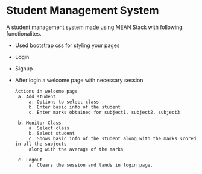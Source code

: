 # Student Management System

A student management system made using MEAN Stack with following functionalites.

 - Used bootstrap css for styling your pages

 - Login

 - Signup

 - After login a welcome page with necessary session

       Actions in welcome page
		a. Add student
			a. Options to select class
			b. Enter basic info of the student
			c. Enter marks obtained for subject1, subject2, subject3	
			
		b. Monitor Class
			a. Select class
			b. Select student
			c. Shows basic info of the student along with the marks scored in all the subjects
			along with the average of the marks

		c. Logout
			a. Clears the session and lands in login page.
